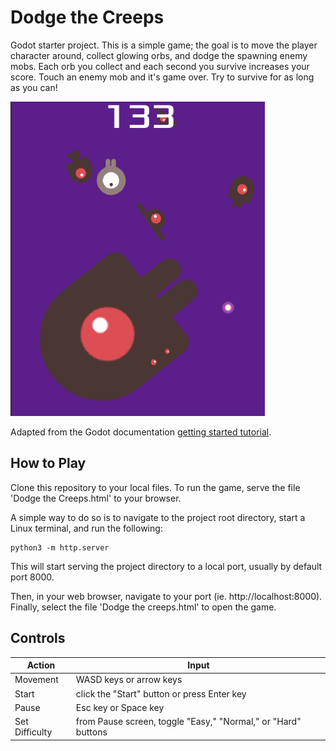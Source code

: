 # Dodge the Creeps
 Godot starter project. This is a simple game; the goal is to move the player character around, collect glowing orbs, and dodge the spawning enemy mobs. Each orb you collect and each second you survive increases your score. Touch an enemy mob and it's game over. Try to survive for as long as you can!
 
 ![screenshot from game](screenshot.png)

 Adapted from the Godot documentation [getting started tutorial](https://docs.godotengine.org/en/stable/getting_started/first_2d_game/index.html). 

 ## How to Play

 Clone this repository to your local files. To run the game, serve the file 'Dodge the Creeps.html' to your browser.

 A simple way to do so is to navigate to the project root directory, start a Linux terminal, and run the following:
 ```
 python3 -m http.server
```
 This will start serving the project directory to a local port, usually by default port 8000.
 
 Then, in your web browser, navigate to your port (ie. http://localhost:8000). Finally, select the file 'Dodge the creeps.html' to open the game.

 ## Controls
 | Action | Input |
| --- | --- |
| Movement | WASD keys or arrow keys |
| Start | click the "Start" button or press Enter key |
| Pause | Esc key or Space key |
| Set Difficulty | from Pause screen, toggle "Easy," "Normal," or "Hard" buttons |

